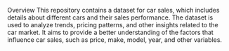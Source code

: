 Overview
This repository contains a dataset for car sales, which includes details about different cars and their sales performance.
The dataset is used to analyze trends, pricing patterns, and other insights related to the car market. 
It aims to provide a better understanding of the factors that influence car sales, such as price, make, model, year, and other variables.
